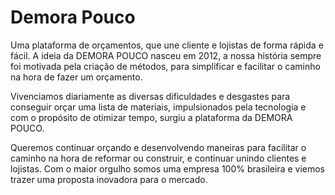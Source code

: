 # Demora Pouco

Uma plataforma de orçamentos, que une cliente e lojistas de forma rápida e fácil. A ideia da DEMORA POUCO nasceu em 2012, a nossa história sempre foi motivada pela criação de métodos, para simplificar e facilitar o caminho na hora de fazer um orçamento.

Vivenciamos diariamente as diversas dificuldades e desgastes para conseguir orçar uma lista de materiais, impulsionados pela tecnologia e com o propósito de otimizar tempo, surgiu a plataforma da DEMORA POUCO.

Queremos continuar orçando e desenvolvendo maneiras para facilitar o caminho na hora de reformar ou construir, e continuar unindo clientes e lojistas. Com o maior orgulho somos uma empresa 100% brasileira e viemos trazer uma proposta inovadora para o mercado.
